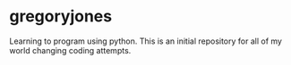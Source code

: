 # gregoryjones

Learning to program using python. This is an initial repository for all of my world changing coding attempts.
